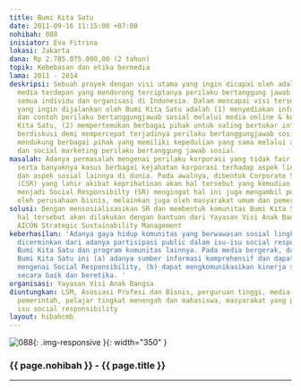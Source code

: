 ```yaml
---
title: Bumi Kita Satu
date: 2011-09-16 11:15:00 +07:00
nohibah: 088
inisiator: Eva Fitrina
lokasi: Jakarta
dana: Rp 2.785.075.000,00 (2 tahun)
topik: Kebebasan dan etika bermedia
lama: 2011 - 2014
deskripsi: Sebuah proyek dengan visi utama yang ingin dicapai oleh adalah menjadi
  media terdepan yang mendorong terciptanya perilaku bertanggung jawab sosial oleh
  semua individu dan organisasi di Indonesia. Dalam mencapai visi tersebut, maka misi
  yang ingin dijalankan oleh Bumi Kita Satu adalah (1) menyediakan informasi, referensi
  dan contoh perilaku bertanggungjawab sosial melalui media online & komunitas Bumi
  Kita Satu, (2) mempertemukan berbagai pihak untuk saling bertukar informasi dan
  berdiskusi demi mempercepat terjadinya perilaku bertanggungjawab sosial, dan (3)
  mendukung berbagai pihak yang memiliki kepedulian yang sama melalui awareness campaign
  dan social marketing perilaku bertanggung jawab sosial
masalah: Adanya permasalah mengenai perilaku korporasi yang tidak fair dan tidak etis
  serta banyaknya kasus berbagai kejahatan korporasi terhadap aspek lingkungan, HAM
  dan aspek sosial lainnya di dunia. Pada awalnya, dibentuk Corporate Social Responsibility
  (CSR) yang lahir akibat keprihatinan akan hal tersebut yang kemudian berganti nama
  menjadi Social Responsibilty (SR) mengingat hal ini juga mengambil peran tidak hanya
  oleh perusahaan bisnis, melainkan juga oleh masyarakat umum dan pemerintah
solusi: Dengan mensosialisasikan SR dan membentuk komunitas Bumi Kita Satu. Pencapaian
  hal tersebut akan dilakukan dengan bantuan dari Yayasan Visi Anak Bangsa (VAB) dan
  AICÓN Strategic Sustainability Management
keberhasilan: 'Adanya gaya hidup komunitas yang berwawasan sosial lingkungan yang
  dicerminkan dari adanya partisipasi public dalam isu-isu social responsibility melalui
  Bumi Kita Satu dan program komunitas lainnya. Pada media bergerak, dampak website
  Bumi Kita Satu ini (a) adanya sumber informasi komprehensif dan dapat dipercaya
  mengenai Social Responsibility, (b) dapat mengkomunikasikan kinerja social responsibility
  secara baik dan beretika. '
organisasi: Yayasan Visi Anak Bangsa
diuntungkan: LSM, Asosiasi Profesi dan Bisnis, perguruan tinggi, media massa, lembaga
  pemerintah, pelajar tingkat menengah dan mahasiswa, masyarakat yang peduli akan
  isu social responsibility
layout: hibahcmb
---
```


![088](/static/img/hibahcmb/088.png){: .img-responsive }{: width="350" }

### {{ page.nohibah }} - {{ page.title }}

---
